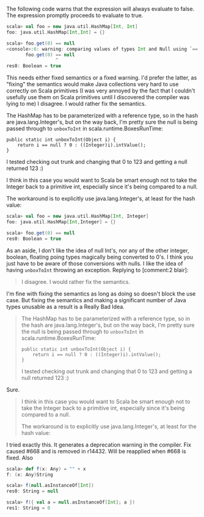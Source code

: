 The following code warns that the expression will always evaluate to false. The expression promptly proceeds to evaluate to true. 

```scala
scala> val foo = new java.util.HashMap[Int, Int]
foo: java.util.HashMap[Int,Int] = {}

scala> foo.get(0) == null
<console>:6: warning: comparing values of types Int and Null using `==' will always yield false
       foo.get(0) == null
                  ^
res0: Boolean = true
```

This needs either fixed semantics or a fixed warning. I'd prefer the latter, as "fixing" the semantics would make Java collections very hard to use correctly on Scala primitives (I was very annoyed by the fact that I couldn't usefully use them on Scala primitives until I discovered the compiler was lying to me)
I disagree.  I would rather fix the semantics.

The HashMap has to be parameterized with a reference type, so
in the hash are java.lang.Integer's, but on the way back, I'm
pretty sure the null is being passed through to `unboxToInt`
in scala.runtime.BoxesRunTime:

    public static int unboxToInt(Object i) {
        return i == null ? 0 : ((Integer)i).intValue();
    }

I tested checking out trunk and changing that 0 to 123 and getting
a null returned 123 :)

I think in this case you would want to Scala be smart enough not to
take the Integer back to a primitive int, especially since it's being
compared to a null.

The workaround is to explicitly use java.lang.Integer's, at least for the
hash value:

```scala
scala> val foo = new java.util.HashMap[Int, Integer]
foo: java.util.HashMap[Int,Integer] = {}

scala> foo.get(0) == null
res0: Boolean = true
```

As an aside, I don't like the idea of null Int's, nor any of the other
integer, boolean, floating poing types magically being converted to 0's.
I think you just have to be aware of those conversions with nulls.  I
like the idea of having `unboxToInt` throwing an exception.
Replying to [comment:2 blair]:
> I disagree.  I would rather fix the semantics.

I'm fine with fixing the semantics as long as doing so doesn't block the use case. But fixing the semantics and making a significant number of Java types unusable as a result is a Really Bad Idea.
 
> The HashMap has to be parameterized with a reference type, so
> in the hash are java.lang.Integer's, but on the way back, I'm
> pretty sure the null is being passed through to `unboxToInt`
> in scala.runtime.BoxesRunTime:
> 
>     public static int unboxToInt(Object i) {
>         return i == null ? 0 : ((Integer)i).intValue();
>     }
> 
> I tested checking out trunk and changing that 0 to 123 and getting
> a null returned 123 :)

Sure.
 
> I think in this case you would want to Scala be smart enough not to
> take the Integer back to a primitive int, especially since it's being
> compared to a null.
> 
> The workaround is to explicitly use java.lang.Integer's, at least for the
> hash value:

I tried exactly this. It generates a deprecation warning in the compiler.
Fix caused #668 and is removed in r14432. Will be reapplied when #668 is fixed.
Also

```scala
scala> def f(x: Any) = "" + x
f: (x: Any)String

scala> f(null.asInstanceOf[Int])
res0: String = null

scala> f({ val a = null.asInstanceOf[Int]; a })
res1: String = 0
```
